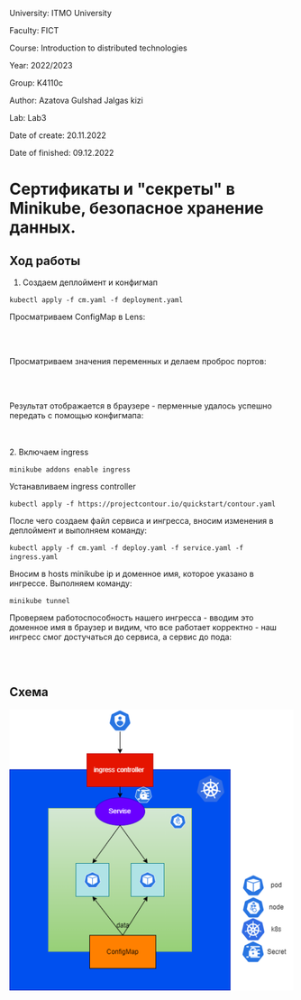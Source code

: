 University: ITMO University

Faculty: FICT

Course: Introduction to distributed technologies

Year: 2022/2023

Group: K4110c

Author: Azatova Gulshad Jalgas kizi

Lab: Lab3

Date of create: 20.11.2022

Date of finished: 09.12.2022

# Сертификаты и "секреты" в Minikube, безопасное хранение данных.
## Ход работы 
1. Создаем деплоймент и конфигмап 
```
kubectl apply -f cm.yaml -f deployment.yaml  
``` 
Просматриваем ConfigMap в Lens:
<div align = "center"><img src=""></div><br> 

Просматриваем значения переменных и делаем проброс портов:
<div align = "center"><img src=""></div><br>

Результат отображается в браузере - перменные удалось успешно передать с помощью конфигмапа:
<div align = "center"><img src=""></div><br>
2. Включаем ingress  
    
```
minikube addons enable ingress   
```

Устанавливаем ingress controller
```
kubectl apply -f https://projectcontour.io/quickstart/contour.yaml
``` 
После чего создаем файл сервиса и ингресса, вносим изменения в деплоймент и выполняем команду:
```
kubectl apply -f cm.yaml -f deploy.yaml -f service.yaml -f ingress.yaml    
``` 
Вносим в hosts minikube ip и доменное имя, которое указано в ингрессе. Выполняем команду:

```
minikube tunnel
```

Проверяем работоспособность нашего ингресса - вводим это доменное имя в браузер и видим, что все работает корректно - наш ингресс смог достучаться до сервиса, а сервис до пода:

<div align = "center"><img src=""></div><br>


 
## Схема
<div align = "center"><img src="https://github.com/maesrto2000/-2022_2023-introduction_to_distributed_technologies-k4113c-ryltsyn_s_a/blob/main/Lr3/img/v1.png"></div> 


